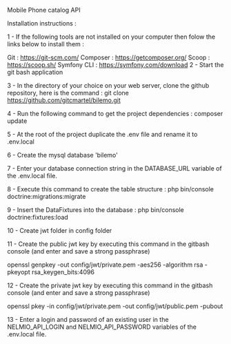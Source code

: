 Mobile Phone catalog API

Installation instructions :

1 - If the following tools are not installed on your computer then folow the links below to install them :

Git : https://git-scm.com/
Composer : https://getcomposer.org/
Scoop : https://scoop.sh/
Symfony CLI : https://symfony.com/download
2 - Start the git bash application

3 - In the directory of your choice on your web server, clone the github repository, here is the command : git clone https://github.com/gitcmartel/bilemo.git

4 - Run the following command to get the project dependencies : composer update

5 - At the root of the project duplicate the .env file and rename it to .env.local

6 - Create the mysql database 'bilemo' 

7 - Enter your database connection string in the DATABASE_URL variable of the .env.local file.

8 - Execute this command to create the table structure : php bin/console doctrine:migrations:migrate

9 - Insert the DataFixtures into the database : php bin/console doctrine:fixtures:load

10 - Create jwt folder in config folder

11 - Create the public jwt key by executing this command in the gitbash console (and enter and save a strong passphrase)

openssl genpkey -out config/jwt/private.pem -aes256 -algorithm rsa -pkeyopt rsa_keygen_bits:4096

12 - Create the private jwt key by executing this command in the gitbash console (and enter and save a strong passphrase)

openssl pkey -in config/jwt/private.pem -out config/jwt/public.pem -pubout

13 - Enter a login and password of an existing user in the NELMIO_API_LOGIN and NELMIO_API_PASSWORD variables of the .env.local file.